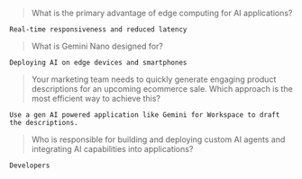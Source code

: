 >What is the primary advantage of edge computing for AI applications?
```
Real-time responsiveness and reduced latency
```
>What is Gemini Nano designed for?
```
Deploying AI on edge devices and smartphones
```
>Your marketing team needs to quickly generate engaging product descriptions for an upcoming ecommerce sale. Which approach is the most efficient way to achieve this?
```
Use a gen AI powered application like Gemini for Workspace to draft the descriptions.
```
>Who is responsible for building and deploying custom AI agents and integrating AI capabilities into applications?
```
Developers
```